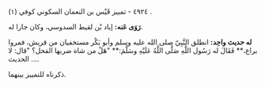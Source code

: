 ٤٩٢٤ - تمييز قَيْس بن النعمان السكوني كوفي (١) .

**رَوَى عَنه:** إياد بْن لقيط السدوسي، وكان جارا له.

**له حديث واحِد:** انطلق النَّبِيّ صلى الله عليه وسلم وأبو بَكْر مستخفيان من قريش، فمروا براع،** فَقَالَ له رَسُول اللَّهِ صَلَّى اللَّهُ عَلَيْهِ وسَلَّمَ:** "هَلْ من شاة ضربها الفحل؟ "قال: لا ... الحديث.

ذكرناه للتمييز بينهما.